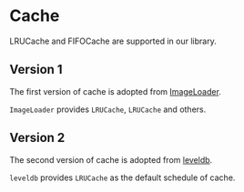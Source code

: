 Cache
===
LRUCache and FIFOCache are supported in our library. 

## Version 1
The first version of cache is adopted from [ImageLoader](https://github.com/nostra13/Android-Universal-Image-Loader).

`ImageLoader` provides `LRUCache`, `LRUCache` and others. 

## Version 2
The second version of cache is adopted from [leveldb](http://leveldb.googlecode.com).

`leveldb` provides `LRUCache` as the default schedule of cache.